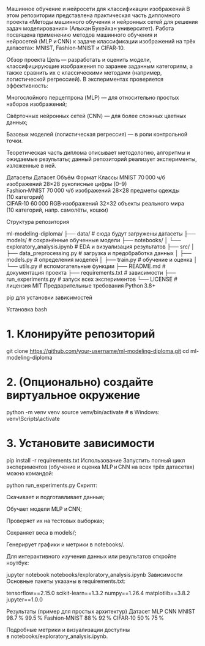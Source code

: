 Машинное обучение и нейросети для классификации изображений
В этом репозитории представлена практическая часть дипломного проекта «Методы машинного обучения и нейронных сетей для решения задач моделирования» (Алыхан Букейхан университет). Работа посвящена применению методов машинного обучения и нейросетей (MLP и CNN) к задаче классификации изображений на трёх датасетах: MNIST, Fashion‑MNIST и CIFAR‑10.

Обзор проекта
Цель — разработать и оценить модели, классифицирующие изображения по заранее заданным категориям, а также сравнить их с классическими методами (например, логистической регрессией). В экспериментах проверяется эффективность:

Многослойного перцептрона (MLP) — для относительно простых наборов изображений;

Свёрточных нейронных сетей (CNN) — для более сложных цветных данных;

Базовых моделей (логистическая регрессия) — в роли контрольной точки.

Теоретическая часть диплома описывает методологию, алгоритмы и ожидаемые результаты; данный репозиторий реализует эксперименты, изложенные в ней.

Датасеты
Датасет	Объём	Формат	Классы
MNIST	70 000 ч/б изображений 28×28	рукописные цифры (0–9)	
Fashion‑MNIST	70 000 ч/б изображений 28×28	предметы одежды (10 категорий)	
CIFAR‑10	60 000 RGB‑изображений 32×32	объекты реального мира (10 категорий, напр. самолёты, кошки)	

Структура репозитория

ml-modeling-diploma/
├── data/                          # сюда будут загружены датасеты
├── models/                        # сохранённые обученные модели
├── notebooks/
│   └── exploratory_analysis.ipynb # EDA и визуализация результатов
├── src/
│   ├── data_preprocessing.py      # загрузка и предобработка данных
│   ├── models.py                  # определения моделей
│   ├── train.py                   # обучение и оценка
│   └── utils.py                   # вспомогательные функции
├── README.md                      # документация проекта
├── requirements.txt               # зависимости
├── run_experiments.py             # запуск всех экспериментов
└── LICENSE                        # лицензия MIT
Предварительные требования
Python 3.8+

pip для установки зависимостей

Установка
bash

# 1. Клонируйте репозиторий
git clone https://github.com/your-username/ml-modeling-diploma.git
cd ml-modeling-diploma

# 2. (Опционально) создайте виртуальное окружение
python -m venv venv
source venv/bin/activate   # в Windows: venv\Scripts\activate

# 3. Установите зависимости
pip install -r requirements.txt
Использование
Запустить полный цикл экспериментов (обучение и оценка MLP и CNN на всех трёх датасетах) можно командой:

python run_experiments.py
Скрипт:

Скачивает и подготавливает данные;

Обучает модели MLP и CNN;

Проверяет их на тестовых выборках;

Сохраняет веса в models/;

Генерирует графики и метрики в notebooks/.

Для интерактивного изучения данных или результатов откройте ноутбук:

jupyter notebook notebooks/exploratory_analysis.ipynb
Зависимости
Основные пакеты указаны в requirements.txt:

tensorflow==2.15.0
scikit-learn==1.3.2
numpy==1.26.4
matplotlib==3.8.2
jupyter==1.0.0

Результаты (пример для простых архитектур)
Датасет	MLP	CNN
MNIST	98.7 %	99.5 %
Fashion‑MNIST	88 %	92 %
CIFAR‑10	50 %	75 %

Подробные метрики и визуализации доступны в notebooks/exploratory_analysis.ipynb.